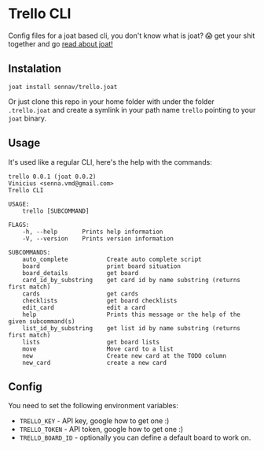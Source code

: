 # Trello CLI

Config files for a joat based cli, you don't know what is joat? 😱
get your shit together and go [read about joat!](https://github.com/sennav/joat)

## Instalation

```
joat install sennav/trello.joat
```

Or just clone this repo in your home folder with under the folder `.trello.joat` and create a symlink in your path name `trello` pointing to your `joat` binary.

## Usage

It's used like a regular CLI, here's the help with the commands:

```
trello 0.0.1 (joat 0.0.2)
Vinicius <senna.vmd@gmail.com>
Trello CLI

USAGE:
    trello [SUBCOMMAND]

FLAGS:
    -h, --help       Prints help information
    -V, --version    Prints version information

SUBCOMMANDS:
    auto_complete           Create auto complete script
    board                   print board situation
    board_details           get board
    card_id_by_substring    get card id by name substring (returns first match)
    cards                   get cards
    checklists              get board checklists
    edit_card               edit a card
    help                    Prints this message or the help of the given subcommand(s)
    list_id_by_substring    get list id by name substring (returns first match)
    lists                   get board lists
    move                    Move card to a list
    new                     Create new card at the TODO column
    new_card                create a new card

```

## Config

You need to set the following environment variables:
* `TRELLO_KEY` - API key, google how to get one :)
* `TRELLO_TOKEN` - API token, google how to get one :)
* `TRELLO_BOARD_ID` - optionally you can define a default board to work on.
